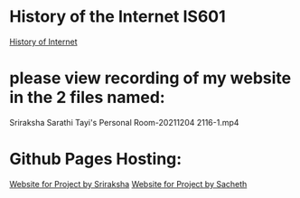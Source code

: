 # History of the Internet IS601
[History of Internet](http://inthistory.eastus.azurecontainer.io/)
# please view recording of my website in the 2 files named:
Sriraksha Sarathi Tayi's Personal Room-20211204 2116-1.mp4
# Github Pages Hosting:
[Website for Project by Sriraksha](https://sriraksha-sarathi.github.io/internet-history-601/public_html/index.html)
[Website for Project by Sacheth](https://sacheth-ranganathasetty-tenugondlu.github.io/IS601-Project2/public_html/index.html)
